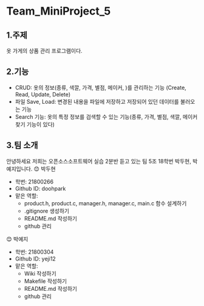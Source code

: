 # Team_MiniProject_5
## 1.주제
  옷 가게의 상품 관리 프로그램이다.
  
## 2.기능
  * CRUD: 옷의 정보(종류, 색깔, 가격, 별점, 메이커, )를 관리하는 기능 (Create, Read, Update, Delete)
  * 파일 Save, Load: 변경된 내용을 파일에 저장하고 저장되어 있던 데이터를 불러오는 기능
  * Search 기능: 옷의 특정 정보를 검색할 수 있는 기능(종류, 가격, 별점, 색깔, 메이커 찾기 기능이 있다)


## 3.팀 소개
  안녕하세요 저희는 오픈소스소프트웨어 실습 2분반 듣고 있는 팀 5조 18학번 박두현, 박예지입니다.
  😊 박두현
  + 학번: 21800266
  + Github ID: doohpark 
  + 맡은 역할: 
     * product.h, product.c, manager.h, manager.c, main.c 함수 설계하기 
     * .gitignore 생성하기
     * README.md 작성하기
     * github 관리  

  😊 박예지
  + 학번: 21800304
  + Github ID: yeji12
  + 맡은 역할:
      * Wiki 작성하기
      * Makefile 작성하기
      * README.md 작성하기
      * github 관리
